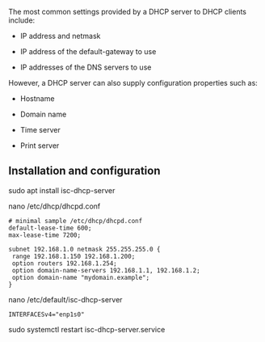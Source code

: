 The most common settings provided by a DHCP server to DHCP clients include:

-   IP address and netmask
    
-   IP address of the default-gateway to use
    
-   IP addresses of the DNS servers to use
    

However, a DHCP server can also supply configuration properties such as:

-   Hostname
    
-   Domain name
    
-   Time server
    
-   Print server

## Installation and configuration

sudo apt install isc-dhcp-server

nano /etc/dhcp/dhcpd.conf

```
# minimal sample /etc/dhcp/dhcpd.conf
default-lease-time 600;
max-lease-time 7200;
    
subnet 192.168.1.0 netmask 255.255.255.0 {
 range 192.168.1.150 192.168.1.200;
 option routers 192.168.1.254;
 option domain-name-servers 192.168.1.1, 192.168.1.2;
 option domain-name "mydomain.example";
}
```

nano /etc/default/isc-dhcp-server

```
INTERFACESv4="enp1s0"
```

sudo systemctl restart isc-dhcp-server.service